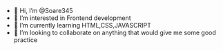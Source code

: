 - 👋 Hi, I’m @Soare345
- 👀 I’m interested in Frontend development 
- 🌱 I’m currently learning HTML,CSS,JAVASCRIPT
- 💞️ I’m looking to collaborate on anything that would give me some good practice
<!---
Soare345/Soare345 is a ✨ special ✨ repository because its `README.md` (this file) appears on your GitHub profile.
You can click the Preview link to take a look at your changes.
--->
